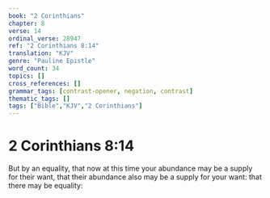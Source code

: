 ```yaml
---
book: "2 Corinthians"
chapter: 8
verse: 14
ordinal_verse: 28947
ref: "2 Corinthians 8:14"
translation: "KJV"
genre: "Pauline Epistle"
word_count: 34
topics: []
cross_references: []
grammar_tags: [contrast-opener, negation, contrast]
thematic_tags: []
tags: ["Bible","KJV","2 Corinthians"]
---
```


# 2 Corinthians 8:14

But by an equality, that now at this time your abundance may be a supply for their want, that their abundance also may be a supply for your want: that there may be equality:
